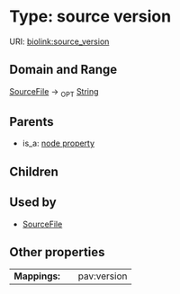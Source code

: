 
# Type: source version




URI: [biolink:source_version](https://w3id.org/biolink/vocab/source_version)


## Domain and Range

[SourceFile](SourceFile.md) ->  <sub>OPT</sub> [String](type/String.md)

## Parents

 *  is_a: [node property](node_property.md)

## Children


## Used by

 * [SourceFile](SourceFile.md)

## Other properties

|  |  |  |
| --- | --- | --- |
| **Mappings:** | | pav:version |

